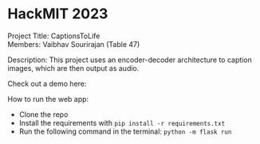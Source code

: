 # HackMIT 2023

Project Title: CaptionsToLife <br />
Members: Vaibhav Sourirajan (Table 47) <br />

Description: This project uses an encoder-decoder architecture to caption images, which are then output as audio.

Check out a demo here: 

How to run the web app: 
- Clone the repo
- Install the requirements with `pip install -r requirements.txt`
- Run the following command in the terminal: `python -m flask run`